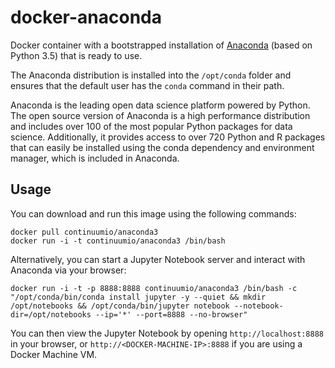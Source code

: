 # docker-anaconda

Docker container with a bootstrapped installation of
[Anaconda](http://continuum.io/downloads) (based on Python 3.5) that is ready
to use.

The Anaconda distribution is installed into the `/opt/conda` folder and ensures
that the default user has the `conda` command in their path.

Anaconda is the leading open data science platform powered by Python. The open
source version of Anaconda is a high performance distribution and includes over
100 of the most popular Python packages for data science. Additionally, it
provides access to over 720 Python and R packages that can easily be installed
using the conda dependency and environment manager, which is included in
Anaconda.

Usage
-----

You can download and run this image using the following commands:

    docker pull continuumio/anaconda3
    docker run -i -t continuumio/anaconda3 /bin/bash

Alternatively, you can start a Jupyter Notebook server and interact with
Anaconda via your browser:

    docker run -i -t -p 8888:8888 continuumio/anaconda3 /bin/bash -c "/opt/conda/bin/conda install jupyter -y --quiet && mkdir /opt/notebooks && /opt/conda/bin/jupyter notebook --notebook-dir=/opt/notebooks --ip='*' --port=8888 --no-browser"

You can then view the Jupyter Notebook by opening `http://localhost:8888` in
your browser, or `http://<DOCKER-MACHINE-IP>:8888` if you are using a Docker
Machine VM.
